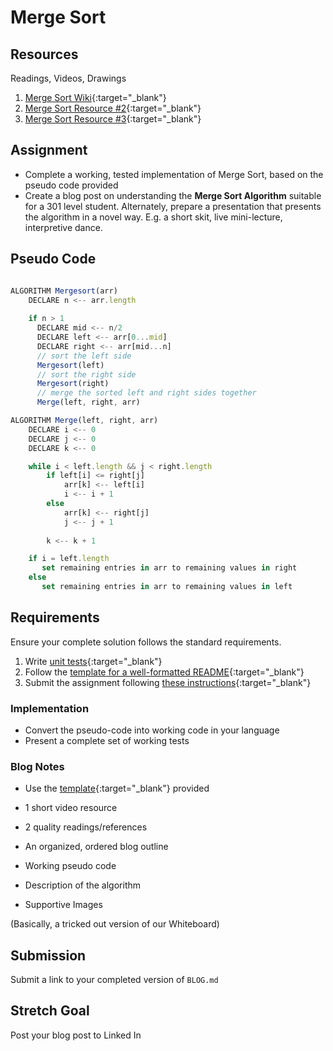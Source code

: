 # Merge Sort

## Resources
Readings, Videos, Drawings

1. [Merge Sort Wiki](https://en.wikipedia.org/wiki/Merge_sort){:target="_blank"}
2. [Merge Sort Resource #2](https://www.geeksforgeeks.org/merge-sort/){:target="_blank"}
3. [Merge Sort Resource #3](https://www.tutorialspoint.com/data_structures_algorithms/merge_sort_algorithm.htm){:target="_blank"}

## Assignment

- Complete a working, tested implementation of Merge Sort, based on the pseudo code provided
- Create a blog post on understanding the **Merge Sort Algorithm** suitable for a 301 level student. Alternately, prepare a presentation that presents the algorithm in a novel way. E.g. a short skit, live mini-lecture, interpretive dance.


## Pseudo Code
```javascript

ALGORITHM Mergesort(arr)
    DECLARE n <-- arr.length
           
    if n > 1
      DECLARE mid <-- n/2
      DECLARE left <-- arr[0...mid]
      DECLARE right <-- arr[mid...n]
      // sort the left side
      Mergesort(left)
      // sort the right side
      Mergesort(right)
      // merge the sorted left and right sides together
      Merge(left, right, arr)

ALGORITHM Merge(left, right, arr)
    DECLARE i <-- 0
    DECLARE j <-- 0
    DECLARE k <-- 0

    while i < left.length && j < right.length
        if left[i] <= right[j]
            arr[k] <-- left[i]
            i <-- i + 1
        else
            arr[k] <-- right[j]
            j <-- j + 1
            
        k <-- k + 1

    if i = left.length
       set remaining entries in arr to remaining values in right
    else
       set remaining entries in arr to remaining values in left

```

## Requirements
Ensure your complete solution follows the standard requirements. 

1. Write [unit tests](../../Challenge_Testing){:target="_blank"}
1. Follow the [template for a well-formatted README](../../Challenge_Documentation){:target="_blank"}
1. Submit the assignment following [these instructions](../../Challenge_Submission){:target="_blank"}

### Implementation
* Convert the pseudo-code into working code in your language
* Present a complete set of working tests

### Blog Notes

* Use the [template](./BLOG-TEMPLATE.md){:target="_blank"} provided
* 1 short video resource
* 2 quality readings/references
* An organized, ordered blog outline

* Working pseudo code 
* Description of the algorithm
* Supportive Images

(Basically, a tricked out version of our Whiteboard)

## Submission

Submit a link to your completed version of `BLOG.md`

## Stretch Goal

Post your blog post to Linked In